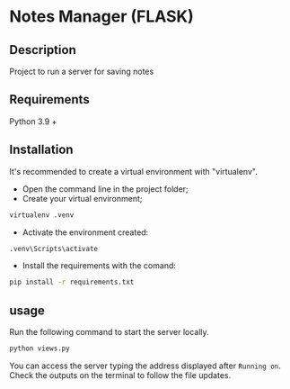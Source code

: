 # Notes Manager (FLASK)

## Description
Project to run a server for saving notes

## Requirements
Python 3.9 +

## Installation
It's recommended to create a virtual environment with "virtualenv".

* Open the command line in the project folder;
* Create your virtual environment;
```bash
virtualenv .venv
```
* Activate the environment created:
```bash
.venv\Scripts\activate
```
* Install the requirements with the comand:
```bash
pip install -r requirements.txt
```

## usage
Run the following command to start the server locally.
```bash
python views.py
```

You can access the server typing the address displayed after ```Running on```.
Check the outputs on the terminal to follow the file updates.
